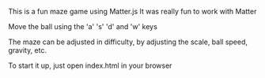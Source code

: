 This is a fun maze game using Matter.js
It was really fun to work with Matter

Move the ball using the 'a' 's' 'd' and 'w' keys

The maze can be adjusted in difficulty,
by adjusting the scale, ball speed, gravity, etc.

To start it up, just open index.html in your browser